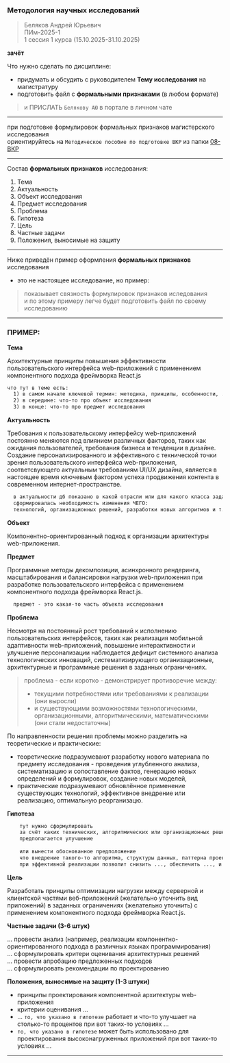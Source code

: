 ### Методология научных исследований  

> Беляков Андрей Юрьевич  
> ПИм-2025-1  
> 1 сессия 1 курса (15.10.2025-31.10.2025)  

**зачёт**  

Что нужно сделать по дисциплине:  

- придумать и обсудить с руководителем **Тему исследования** на магистратуру  
- подготовить файл с **формальными признаками** (в любом формате)  

> и ПРИСЛАТЬ `Белякову АЮ` в портале в личном чате  

---  

при подготовке формулировок формальных признаков магистерского исследования  
ориентируйтесь на `Методическое пособие по подготовке ВКР` из папки [08-ВКР](https://github.com/permCoding/Magistr-2022/tree/main/08-%D0%92%D0%9A%D0%A0)  

---  


Состав **формальных признаков** исследования:  

1) Тема
2) Актуальность
3) Объект исследования
4) Предмет исследования
5) Проблема
6) Гипотеза
7) Цель
8) Частные задачи
9) Положения, выносимые на защиту

---  

Ниже приведён пример оформления **формальных признаков** исследования  

- это не настоящее исследование, но пример:  

> показывает связность формулировок признаков иследования  
> и по этому примеру легче будет подготовить файл по своему исследованию  

---  

### ПРИМЕР:  

**Тема**  

Архитектурные принципы повышения эффективности пользовательского интерфейса web-приложений с применением компонентного подхода фреймворка React.js  

```txt
что тут в теме есть:  
  1) в самом начале ключевой термин: методика, принципы, особенности, ...
  2) в середине: что-то про объект исследования
  3) в конце: что-то про предмет исследования
```

**Актуальность**  

Требования к пользовательскому интерфейсу web-приложений постоянно меняются под влиянием различных факторов, таких как ожидания пользователей, требования бизнеса и тенденции в дизайне. Создание персонализированного и эффективного с технической точки зрения пользовательского интерфейса web-приложения, соответсвующего актуальным требованиям UI/UX дизайна, является в настоящее время ключевым фактором успеха продвижения контента в современном интернет-пространстве.  

```txt
  в актуальности дб показано в какой отрасли или для какого класса задач  
  сформировалась необходимость изменения ЧЕГО:  
  технологий, организационных решений, разработки новых алгоритмов и т.п.  
```

**Объект**  

Компонентно-ориентированный подход к организации архитектуры web-приложения.  

**Предмет**  

Программные методы декомпозиции, асинхронного рендеринга, масштабирования и балансировки нагрузки web-приложения при разработке пользовательского интерфейса с применением компонентного подхода фреймворка React.js.  

```txt
  предмет - это какая-то часть объекта исследования  
```

**Проблема**  

Несмотря на постоянный рост требований к исполнению пользовательских интерфейсов, таких как реализация мобильной адаптивности web-приложений, повышение интерактивности и улучшение персонализации наблюдается дефицит системного анализа технологических инноваций, систематизирующего организационные, архитектурные и программные решения в заданных ограничениях.  

>  проблема - если коротко - демонстрирует противоречие между:  
>    - текущими потребностями или требованиями к реализации (они выросли)  
>   - и существующими возможностями технологическими, организационными, алгоритмическими, математическими (они стали недостаточны)  

По направленности решения проблемы можно разделить на теоретические и практические:  

- теоретические подразумевают разработку нового материала по предмету исследования - проведения углубленного анализа, систематизацию и сопоставление фактов, генерацию новых определений и формулировок, создание новых моделей,  
- практические подразумевают обновлённое применение существующих технологий, эффективное внедрение или реализацию, оптимальную реорганизацю.  

**Гипотеза**  

```txt
	тут нужно сформулировать  
	за счёт каких технических, алгоритмических или организационных решений  
	предполагается улучшение  
	
	или вынести обоснованное предположение  
	что внедрение такого-то алгоритма, структуры данных, паттерна проектирования  
	при эффективной реализации позволит снизить ..., обеспечить ..., и т.п.  
```

**Цель**  

Разработать принципы оптимизации нагрузки между серверной и клиентской частями веб-приложений (желательно уточнить вид приложений) в заданных ограничениях (желательно уточнить) с применением компонентного подхода фреймворка React.js.  

**Частные задачи (3-6 штук)**  

... провести анализ (например, реализации компонентно-ориентированного подхода в различных языках программирования)  
... сформулировать критери оценивания архитектурных решений  
... провести апробацию предложенных подходов  
... сформулировать рекомендации по проектированию  

**Положения, выносимые на защиту (1-3 штуки)**  

- принципы проектирования компонентной архитектуры web-приложения  
- критерии оценивания ...  
- ... `то, что указано в гипотезе` работает и что-то улучшает на столько-то процентов при вот таких-то условиях ...  
- `то, что указано в гипотезе` может быть использовано для проектирования высоконагруженных приложений при вот таких-то условиях ...  

---  
